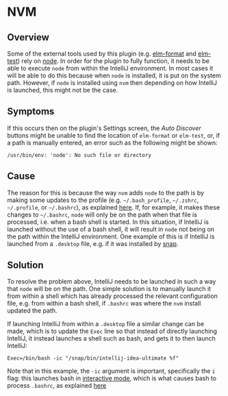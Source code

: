 # NVM

## Overview
Some of the external tools used by this plugin (e.g. [elm-format](https://github.com/avh4/elm-format) and
[elm-test](https://github.com/elm-explorations/test)) rely on [node](https://nodejs.org). In order for the plugin to
fully function, it needs to be able to execute `node` from within the IntelliJ environment. In most cases it will be able
to do this because when `node` is installed, it is put on the system path. However, if `node` is installed using `nvm`
then depending on how IntelliJ is launched, this might not be the case.


## Symptoms
If this occurs then on the plugin's Settings screen, the _Auto Discover_ buttons might be unable to find the location of
`elm-format` or `elm-test`, or, if a path is manually entered, an error such as the following might be shown:

    /usr/bin/env: 'node': No such file or directory


## Cause
The reason for this is because the way `nvm` adds `node` to the path is by making some updates to the profile (e.g.
`~/.bash_profile`, `~/.zshrc`, `~/.profile`, or `~/.bashrc`), as explained
[here](https://github.com/nvm-sh/nvm#install--update-script). If, for example, it makes these changes to `~/.bashrc`,
`node` will only be on the path when that file is processed, i.e. when a bash shell is started. In this situation, if
IntelliJ is launched without the use of a bash shell, it will result in `node` not being on the path within the IntelliJ
environment. One example of this is if IntelliJ is launched from a `.desktop` file, e.g. if it was installed by
[snap](https://snapcraft.io/).


## Solution
To resolve the problem above, IntelliJ needs to be launched in such a way that `node` will be on the path. One simple
solution is to manually launch it from within a shell which has already processed the relevant configuration file, e.g.
from within a bash shell, if `.bashrc` was where the `nvm` install updated the path.

If launching IntelliJ from within a `.desktop` file a similar change can be made, which is to update the `Exec` line so
that instead of directly launching IntelliJ, it instead launches a shell such as bash, and gets it to then launch
IntelliJ:

    Exec=/bin/bash -ic "/snap/bin/intellij-idea-ultimate %f" 

Note that in this example, the `-ic` argument is important, specifically the `i` flag: this launches bash in
[interactive mode](https://www.gnu.org/software/bash/manual/html_node/What-is-an-Interactive-Shell_003f.html#What-is-an-Interactive-Shell_003f),
which is what causes bash to process `.bashrc`, as explained [here](https://www.gnu.org/software/bash/manual/html_node/Bash-Startup-Files.html)

